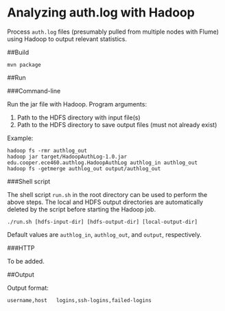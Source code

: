 Analyzing auth.log with Hadoop
==============================

Process `auth.log` files (presumably pulled from multiple nodes with Flume) 
using Hadoop to output relevant statistics.

##Build

	mvn package

##Run

###Command-line

Run the jar file with Hadoop. Program arguments:

1. Path to the HDFS directory with input file(s)
2. Path to the HDFS directory to save output files (must not already exist)

Example:

	hadoop fs -rmr authlog_out
	hadoop jar target/HadoopAuthLog-1.0.jar edu.cooper.ece460.authlog.HadoopAuthLog authlog_in authlog_out
	hadoop fs -getmerge authlog_out output/authlog_out

###Shell script

The shell script `run.sh` in the root directory can be used to perform the
above steps. The local and HDFS output directories are automatically deleted by 
the script before starting the Hadoop job.

	./run.sh [hdfs-input-dir] [hdfs-output-dir] [local-output-dir]

Default values are `authlog_in`, `authlog_out`, and `output`, respectively.

###HTTP

To be added.


##Output

Output format:

	username,host	logins,ssh-logins,failed-logins

